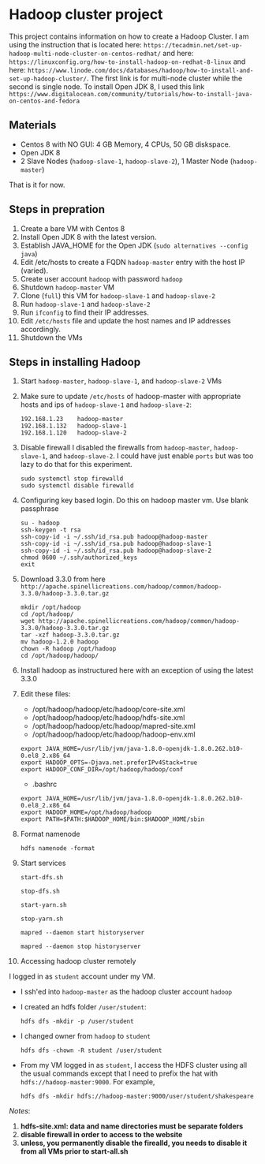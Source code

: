# Hadoop cluster project

This project contains information on how to create a Hadoop Cluster.
I am using the instruction that is located here: `https://tecadmin.net/set-up-hadoop-multi-node-cluster-on-centos-redhat/` and here:
`https://linuxconfig.org/how-to-install-hadoop-on-redhat-8-linux` and here:
`https://www.linode.com/docs/databases/hadoop/how-to-install-and-set-up-hadoop-cluster/`.
The first link is for multi-node cluster while the second is single node.
To install Open JDK 8, I used this link `https://www.digitalocean.com/community/tutorials/how-to-install-java-on-centos-and-fedora`

## Materials

- Centos 8 with NO GUI: 4 GB Memory, 4 CPUs, 50 GB diskspace.
- Open JDK 8
- 2 Slave Nodes (`hadoop-slave-1`, `hadoop-slave-2`), 1 Master Node (`hadoop-master`)

That is it for now.

## Steps in prepration

1. Create a bare VM with Centos 8
2. Install Open JDK 8 with the latest version.
3. Establish JAVA_HOME for the Open JDK (`sudo alternatives --config java`)
4. Edit /etc/hosts to create a FQDN `hadoop-master` entry with the host IP (varied).
5. Create user account `hadoop` with password `hadoop`
6. Shutdown `hadoop-master` VM
7. Clone (`full`) this VM for `hadoop-slave-1` and `hadoop-slave-2`
8. Run `hadoop-slave-1` and `hadoop-slave-2`
9. Run `ifconfig` to find their IP addresses.
10. Edit `/etc/hosts` file and update the host names and IP addresses accordingly.
11. Shutdown the VMs

## Steps in installing Hadoop

1. Start `hadoop-master`, `hadoop-slave-1`, and `hadoop-slave-2` VMs
2. Make sure to update `/etc/hosts` of hadoop-master with appropriate hosts and ips of
`hadoop-slave-1` and `hadoop-slave-2`:

    ```shellscript
    192.168.1.23    hadoop-master
    192.168.1.132   hadoop-slave-1
    192.168.1.120   hadoop-slave-2
    ```

3. Disable firewall
    I disabled the firewalls from `hadoop-master`, `hadoop-slave-1`, and `hadoop-slave-2`.
    I could have just enable `ports` but was too lazy to do that for this experiment.

    ```shellscript
    sudo systemctl stop firewalld
    sudo systemctl disable firewalld
    ```

4. Configuring key based login. Do this on hadoop master vm. Use blank passphrase

    ```shellscript
    su - hadoop
    ssh-keygen -t rsa
    ssh-copy-id -i ~/.ssh/id_rsa.pub hadoop@hadoop-master
    ssh-copy-id -i ~/.ssh/id_rsa.pub hadoop@hadoop-slave-1
    ssh-copy-id -i ~/.ssh/id_rsa.pub hadoop@hadoop-slave-2
    chmod 0600 ~/.ssh/authorized_keys
    exit
    ```

5. Download 3.3.0 from here `http://apache.spinellicreations.com/hadoop/common/hadoop-3.3.0/hadoop-3.3.0.tar.gz`

    ```shellscript
    mkdir /opt/hadoop
    cd /opt/hadoop/
    wget http://apache.spinellicreations.com/hadoop/common/hadoop-3.3.0/hadoop-3.3.0.tar.gz
    tar -xzf hadoop-3.3.0.tar.gz
    mv hadoop-1.2.0 hadoop
    chown -R hadoop /opt/hadoop
    cd /opt/hadoop/hadoop/
    ```

6. Install hadoop as instructured here with an exception of using the latest 3.3.0

7. Edit these files:

    - /opt/hadoop/hadoop/etc/hadoop/core-site.xml
    - /opt/hadoop/hadoop/etc/hadoop/hdfs-site.xml
    - /opt/hadoop/hadoop/etc/hadoop/mapred-site.xml
    - /opt/hadoop/hadoop/etc/hadoop/hadoop-env.xml

    ```shellscript
    export JAVA_HOME=/usr/lib/jvm/java-1.8.0-openjdk-1.8.0.262.b10-0.el8_2.x86_64
    export HADOOP_OPTS=-Djava.net.preferIPv4Stack=true
    export HADOOP_CONF_DIR=/opt/hadoop/hadoop/conf
    ```

    - .bashrc

    ```shellscript
    export JAVA_HOME=/usr/lib/jvm/java-1.8.0-openjdk-1.8.0.262.b10-0.el8_2.x86_64
    export HADOOP_HOME=/opt/hadoop/hadoop
    export PATH=$PATH:$HADOOP_HOME/bin:$HADOOP_HOME/sbin
    ```

8. Format namenode

    ```shellscript
    hdfs namenode -format
    ```

9. Start services

    ```shellscript
    start-dfs.sh
    ```

    ```shellscript
    stop-dfs.sh
    ```

    ```shellscript
    start-yarn.sh
    ```

    ```shellscript
    stop-yarn.sh
    ```

    ```shellscript
    mapred --daemon start historyserver
    ```

    ```shellscript
    mapred --daemon stop historyserver
    ```

10. Accessing hadoop cluster remotely

I logged in as `student` account under my VM.

- I ssh'ed into `hadoop-master` as the hadoop cluster account `hadoop`
- I created an hdfs folder `/user/student`:

    ```shellscript
    hdfs dfs -mkdir -p /user/student
    ```

- I changed owner from `hadoop` to `student`

    ```shellscript
    hdfs dfs -chown -R student /user/student
    ```

- From my VM logged in as `student`, I access the HDFS cluster using all the 
usual commands except that I need to prefix the hat with `hdfs://hadoop-master:9000`.
For example,

    ```shellscript
    hdfs dfs -mkdir hdfs://hadoop-master:9000/user/student/shakespeare
    ```

*Notes*:

1. **hdfs-site.xml: data and name directories must be separate folders**
2. **disable firewall in order to access to the website**
3. **unless, you permanently disable the firealld, you needs to disable it from all VMs prior to start-all.sh**
